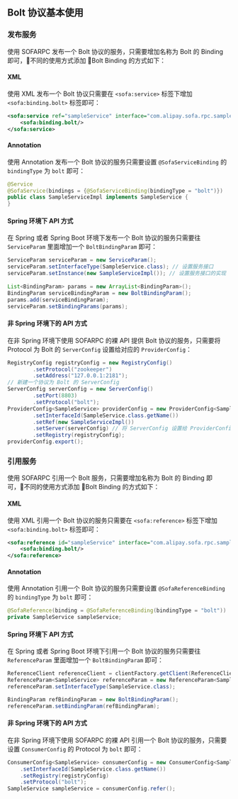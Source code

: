 ## Bolt 协议基本使用

### 发布服务

使用 SOFARPC 发布一个 Bolt 协议的服务，只需要增加名称为 Bolt 的 Binding 即可，不同的使用方式添加 Bolt Binding 的方式如下：

#### XML

使用 XML 发布一个 Bolt 协议只需要在 `<sofa:service>` 标签下增加 `<sofa:binding.bolt>` 标签即可：

```xml
<sofa:service ref="sampleService" interface="com.alipay.sofa.rpc.sample.SampleService">
    <sofa:binding.bolt/>
</sofa:service>
```

#### Annotation

使用 Annotation 发布一个 Bolt 协议的服务只需要设置 `@SofaServiceBinding` 的 `bindingType` 为 `bolt` 即可：

```java
@Service
@SofaService(bindings = {@SofaServiceBinding(bindingType = "bolt")})
public class SampleServiceImpl implements SampleService {
}
```

#### Spring 环境下 API 方式

在 Spring 或者 Spring Boot 环境下发布一个 Bolt 协议的服务只需要往 `ServiceParam` 里面增加一个 `BoltBindingParam` 即可：

```java
ServiceParam serviceParam = new ServiceParam();
serviceParam.setInterfaceType(SampleService.class); // 设置服务接口
serviceParam.setInstance(new SampleServiceImpl()); // 设置服务接口的实现
            
List<BindingParam> params = new ArrayList<BindingParam>();
BindingParam serviceBindingParam = new BoltBindingParam();
params.add(serviceBindingParam);
serviceParam.setBindingParams(params);
```

#### 非 Spring 环境下的 API 方式

在非 Spring 环境下使用 SOFARPC 的裸 API 提供 Bolt 协议的服务，只需要将 Protocol 为 Bolt 的 `ServerConfig` 设置给对应的 `ProviderConfig`：

```java
RegistryConfig registryConfig = new RegistryConfig()
        .setProtocol("zookeeper")
        .setAddress("127.0.0.1:2181");
// 新建一个协议为 Bolt 的 ServerConfig
ServerConfig serverConfig = new ServerConfig()
        .setPort(8803)
        .setProtocol("bolt");
ProviderConfig<SampleService> providerConfig = new ProviderConfig<SampleService>()
        .setInterfaceId(SampleService.class.getName())
        .setRef(new SampleServiceImpl())
        .setServer(serverConfig) // 将 ServerConfig 设置给 ProviderConfig，表示这个服务发布的协议为 Bolt。
        .setRegistry(registryConfig);
providerConfig.export();
```

### 引用服务

使用 SOFARPC 引用一个 Bolt 服务，只需要增加名称为 Bolt 的 Binding 即可，不同的使用方式添加 Bolt Binding 的方式如下：

#### XML

使用 XML 引用一个 Bolt 协议的服务只需要在 `<sofa:reference>` 标签下增加 `<sofa:binding.bolt>` 标签即可：

```xml
<sofa:reference id="sampleService" interface="com.alipay.sofa.rpc.sample.SampleService">
    <sofa:binding.bolt/>
</sofa:reference>
```

#### Annotation

使用 Annotation 引用一个 Bolt 协议的服务只需要设置 `@SofaReferenceBinding` 的 `bindingType` 为 `bolt` 即可：

```java
@SofaReference(binding = @SofaReferenceBinding(bindingType = "bolt"))
private SampleService sampleService;
```

#### Spring 环境下 API 方式

在 Spring 或者 Spring Boot 环境下引用一个 Bolt 协议的服务只需要往 `ReferenceParam` 里面增加一个 `BoltBindingParam` 即可：

```java
ReferenceClient referenceClient = clientFactory.getClient(ReferenceClient.class);
ReferenceParam<SampleService> referenceParam = new ReferenceParam<SampleService>();
referenceParam.setInterfaceType(SampleService.class);

BindingParam refBindingParam = new BoltBindingParam();
referenceParam.setBindingParam(refBindingParam);
```

#### 非 Spring 环境下的 API 方式

在非 Spring 环境下使用 SOFARPC 的裸 API 引用一个 Bolt 协议的服务，只需要设置 `ConsumerConfig` 的 Protocol 为 `bolt` 即可：

```java
ConsumerConfig<SampleService> consumerConfig = new ConsumerConfig<SampleService>()
    .setInterfaceId(SampleService.class.getName())
    .setRegistry(registryConfig)
    .setProtocol("bolt");
SampleService sampleService = consumerConfig.refer();
```